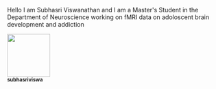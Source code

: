 
Hello I am Subhasri Viswanathan and I am a Master's Student in the Department of Neuroscience working on fMRI data on adoloscent brain development and addiction

<a href="https://github.com/pbellec">
   <img src="https://avatars.githubusercontent.com/u/62513668?v=4?s=100" 
width="100px;" alt=""/>
   <br /><sub><b>subhasriviswa</b></sub>
</a>
